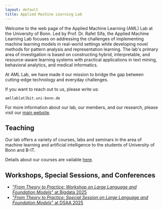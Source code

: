 ```yaml
---
layout: default
title: Applied Machine Learning Lab
---
```

<link rel="icon" type="image/x-icon" href="/assets/aml_lab_tight.ico" />

Welcome to the web page of the Applied Machine Learning (AML) Lab at the University of Bonn. Led by Prof. Dr. Rafet Sifa, the Applied Machine Learning Lab focuses on addressing the challenges of implementing machine learning models in real-world settings while developing novel methods for pattern analysis and representation learning. The lab's primary area of investigation is based on constructing hybrid, interpretable, and resource-aware learning systems with practical applications in text mining, behavioral analytics, and medical informatics.

At AML Lab, we have made it our mission to bridge the gap between cutting-edge technology and everyday challenges.

If you want to reach out to us, please write us:

`amllab[at]bit.uni-bonn.de`

For more information about our lab, our members, and our research, please visit our [main website](https://www.b-it-center.de/research-groups/applied-machine-learning-lab).

## Teaching

Our lab offers a variety of courses, labs and seminars in the area of machine learning and artificial intelligence to the students of University of Bonn and B-IT.

Details about our courses are vailable [here](./teaching/).

## Workshops, Special Sessions, and Conferences
- ["_From Theory to Practice: Workshop on Large Language and Foundation Models_" at Bigdata 2025 ](./wllfm2025/)
- ["_From Theory to Practice: Special Session on Large Language and Foundation Models_" at DSAA 2025 ](./ssllfm2025/)
